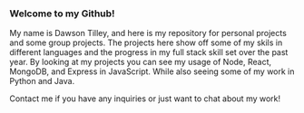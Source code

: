 ### Welcome to my Github!

My name is Dawson Tilley, and here is my repository for personal projects and some group projects. The projects here show off some of my skils in different languages and the progress in my full stack skill set over the past year. By looking at my projects you can see my usage of Node, React, MongoDB, and Express in JavaScript. While also seeing some of my work in Python and Java. 

Contact me if you have any inquiries or just want to chat about my work! 


<!--
**dawsontilley/dawsontilley** is a ✨ _special_ ✨ repository because its `README.md` (this file) appears on your GitHub profile.

Here are some ideas to get you started:

- 🔭 I’m currently working on ...
- 🌱 I’m currently learning ...
- 👯 I’m looking to collaborate on ...
- 🤔 I’m looking for help with ...
- 💬 Ask me about ...
- 📫 How to reach me: ...
- 😄 Pronouns: ...
- ⚡ Fun fact: ...
-->

